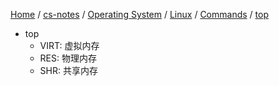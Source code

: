 [Home](https://mengxianbin.github.io) /
[cs-notes](https://mengxianbin.github.io/cs-notes/content) /
[Operating System](https://mengxianbin.github.io/cs-notes/content/Operating%20System) /
[Linux](https://mengxianbin.github.io/cs-notes/content/Operating%20System/Linux) /
[Commands](https://mengxianbin.github.io/cs-notes/content/Operating%20System/Linux/Commands) /
[top](https://mengxianbin.github.io/cs-notes/content/Operating%20System/Linux/Commands/top)

* top
    * VIRT: 虚拟内存
    * RES: 物理内存
    * SHR: 共享内存